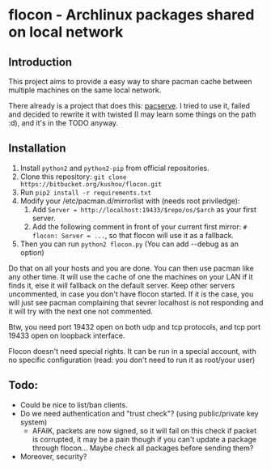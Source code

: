 flocon - Archlinux packages shared on local network
===================================================

Introduction
------------

This project aims to provide a easy way to share pacman cache between multiple
machines on the same local network.

There already is a project that does this: [pacserve][1]. I tried to use it,
failed and decided to rewrite it with twisted (I may learn some things on the
path :d), and it's in the TODO anyway.

Installation
------------

1. Install `python2` and `python2-pip` from official repositories.
2. Clone this repository: `git clone https://bitbucket.org/kushou/flocon.git`
3. Run `pip2 install -r requirements.txt`
4. Modify your /etc/pacman.d/mirrorlist with (needs root priviledge):
    1. Add `Server = http://localhost:19433/$repo/os/$arch` as your first
       server.
    2. Add the following comment in front of your current first mirror:
       `# flocon: Server = ...`, so that flocon will use it as a fallback.
5. Then you can run `python2 flocon.py` (You can add --debug as an option)

Do that on all your hosts and you are done. You can then use pacman like any
other time. It will use the cache of one the machines on your LAN if it finds
it, else it will fallback on the default server. Keep other servers
uncommented, in case you don't have flocon started. If it is the case, you will
just see pacman complaining that sevrer localhost is not responding and it will
try with the next one not commented.

Btw, you need port 19432 open on both udp and tcp protocols, and tcp port 19433
open on loopback interface.

Flocon doesn't need special rights. It can be run in a special account, with no
specific configuration (read: you don't need to run it as root/your user)

Todo:
-----

* Could be nice to list/ban clients.
* Do we need authentication and "trust check"? (using public/private key system)
    - AFAIK, packets are now signed, so it will fail on this check if packet is
      corrupted, it may be a pain though if you can't update a package through
      flocon... Maybe check all packages before sending them?
* Moreover, security?


[1]: http://xyne.archlinux.ca/projects/pacserve/

